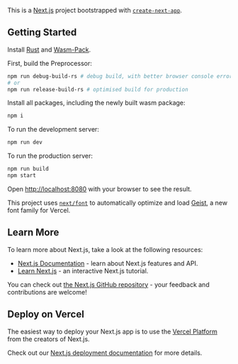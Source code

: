 This is a [Next.js](https://nextjs.org) project bootstrapped with [`create-next-app`](https://nextjs.org/docs/app/api-reference/cli/create-next-app).

## Getting Started

Install [Rust](https://www.rust-lang.org/tools/install) and [Wasm-Pack](https://rustwasm.github.io/wasm-pack/book/quickstart.html).
 
First, build the Preprocessor:
```bash
npm run debug-build-rs # debug build, with better browser console error logging
# or
npm run release-build-rs # optimised build for production
```

Install all packages, including the newly built wasm package:
```bash
npm i
```

To run the development server:
```bash
npm run dev
```

To run the production server:
```bash
npm run build
npm start
```

Open [http://localhost:8080](http://localhost:8080) with your browser to see the result.

This project uses [`next/font`](https://nextjs.org/docs/app/building-your-application/optimizing/fonts) to automatically optimize and load [Geist](https://vercel.com/font), a new font family for Vercel.

## Learn More

To learn more about Next.js, take a look at the following resources:

- [Next.js Documentation](https://nextjs.org/docs) - learn about Next.js features and API.
- [Learn Next.js](https://nextjs.org/learn) - an interactive Next.js tutorial.

You can check out [the Next.js GitHub repository](https://github.com/vercel/next.js) - your feedback and contributions are welcome!

## Deploy on Vercel

The easiest way to deploy your Next.js app is to use the [Vercel Platform](https://vercel.com/new?utm_medium=default-template&filter=next.js&utm_source=create-next-app&utm_campaign=create-next-app-readme) from the creators of Next.js.

Check out our [Next.js deployment documentation](https://nextjs.org/docs/app/building-your-application/deploying) for more details.
